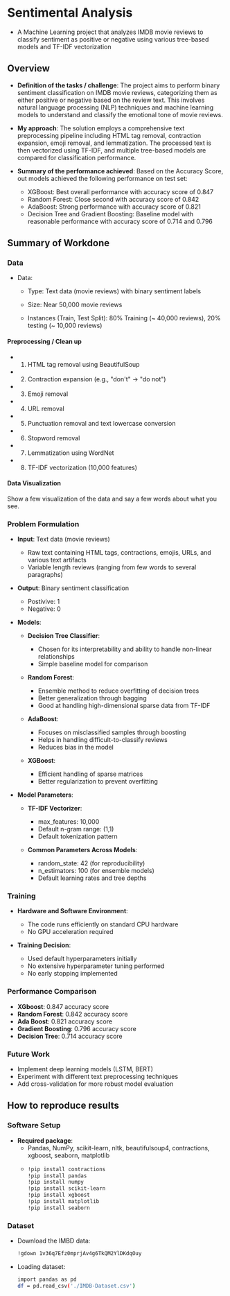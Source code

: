 # Sentimental Analysis
* A Machine Learning project that analyzes IMDB movie reviews to classify sentiment as positive or negative using various tree-based models and TF-IDF vectorization

## Overview

  * **Definition of the tasks / challenge**: The project aims to perform binary sentiment classification on IMDB movie reviews, categorizing them as either positive or negative based on the review text. This involves natural language processing (NLP) techniques and machine learning models to understand and classify the emotional tone of movie reviews.
    
  * **My approach**: The solution employs a comprehensive text preprocessing pipeline including HTML tag removal, contraction expansion, emoji removal, and lemmatization. The processed text is then vectorized using TF-IDF, and multiple tree-based models are compared for classification performance.
    
  * **Summary of the performance achieved**: Based on the Accuracy Score, out models achieved the following performance on test set:
      * XGBoost: Best overall performance with accuracy score of 0.847
      * Random Forest: Close second with accuracy score of 0.842
      * AdaBoost: Strong performance with accuracy score of 0.821
      * Decision Tree and Gradient Boosting:  Baseline model with reasonable performance with accuracy score of 0.714 and 0.796

## Summary of Workdone

### Data

* Data:
  * Type: Text data (movie reviews) with binary sentiment labels
    
  * Size: Near 50,000 movie reviews
    
  * Instances (Train, Test Split): 80% Training (~ 40,000 reviews), 20% testing (~ 10,000 reviews)

#### Preprocessing / Clean up

* 1. HTML tag removal using BeautifulSoup
* 2. Contraction expansion (e.g., "don't" → "do not")
* 3. Emoji removal
* 4. URL removal
* 5. Punctuation removal and text lowercase conversion
* 6. Stopword removal
* 7. Lemmatization using WordNet
* 8. TF-IDF vectorization (10,000 features)

#### Data Visualization

Show a few visualization of the data and say a few words about what you see.

### Problem Formulation

* **Input**: Text data (movie reviews)
  * Raw text containing HTML tags, contractions, emojis, URLs, and various text artifacts
  * Variable length reviews (ranging from few words to several paragraphs)
    
* **Output**: Binary sentiment classification
  * Postivive: 1
  * Negative: 0

* **Models**:
  * **Decision Tree Classifier**:
    * Chosen for its interpretability and ability to handle non-linear relationships
    * Simple baseline model for comparison

  * **Random Forest**:
    * Ensemble method to reduce overfitting of decision trees
    * Better generalization through bagging
    * Good at handling high-dimensional sparse data from TF-IDF

  * **AdaBoost**:
    * Focuses on misclassified samples through boosting
    * Helps in handling difficult-to-classify reviews
    * Reduces bias in the model

  * **XGBoost**:
    * Efficient handling of sparse matrices
    * Better regularization to prevent overfitting
      
* **Model Parameters**:
  * **TF-IDF Vectorizer**:
    * max_features: 10,000
    * Default n-gram range: (1,1)
    * Default tokenization pattern

  * **Common Parameters Across Models**:
    * random_state: 42 (for reproducibility)
    * n_estimators: 100 (for ensemble models)
    * Default learning rates and tree depths
      
### Training

* **Hardware and Software Environment**:
  * The code runs efficiently on standard CPU hardware
  * No GPU acceleration required

* **Training Decision**:
  * Used default hyperparameters initially
  * No extensive hyperparameter tuning performed
  * No early stopping implemented

### Performance Comparison

* **XGboost**: 0.847 accuracy score
* **Random Forest**: 0.842 accuracy score
* **Ada Boost**: 0.821 accuracy score
* **Gradient Boosting**: 0.796 accuracy score
* **Decision Tree**: 0.714 accuracy score

### Future Work

* Implement deep learning models (LSTM, BERT)
* Experiment with different text preprocessing techniques
* Add cross-validation for more robust model evaluation

## How to reproduce results



### Software Setup
* **Required package**:
  * Pandas, NumPy, scikit-learn, nltk, beautifulsoup4, contractions, xgboost, seaborn, matplotlib
  * ```sh
    !pip install contractions
    !pip install pandas
    !pip install numpy
    !pip install scikit-learn
    !pip install xgboost
    !pip install matplotlib
    !pip install seaborn
    ```
    
### Dataset
* Download the IMBD data:
  ```sh
  !gdown 1v36q7Efz0mprjAv4g6TkQM2YlDKdqOuy
  ```
* Loading dataset:
  ```sh
  import pandas as pd
  df = pd.read_csv('./IMDB-Dataset.csv')
  ```
  






